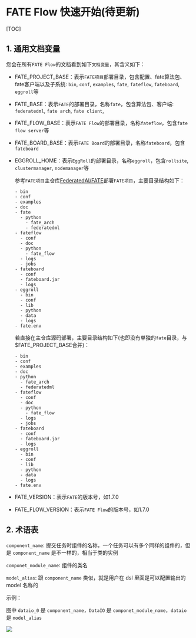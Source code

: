 # FATE Flow 快速开始(待更新)

[TOC]

## 1. 通用文档变量

您会在所有`FATE Flow`的文档看到如下`文档变量`，其含义如下：

- FATE_PROJECT_BASE：表示`FATE项目`部署目录，包含配置、fate算法包、fate客户端以及子系统: `bin`, `conf`, `examples`, `fate`, `fateflow`, `fateboard`, `eggroll`等
- FATE_BASE：表示`FATE`的部署目录，名称`fate`，包含算法包、客户端: `federatedml`, `fate arch`, `fate client`,
- FATE_FLOW_BASE：表示`FATE Flow`的部署目录，名称`fateflow`，包含`fate flow server`等
- FATE_BOARD_BASE：表示`FATE Board`的部署目录，名称`fateboard`，包含`fateboard`
- EGGROLL_HOME：表示`EggRoll`的部署目录，名称`eggroll`，包含`rollsite`, `clustermanager`, `nodemanager`等

    参考`FATE项目`主仓库[FederatedAI/FATE](https://github.com/FederatedAI/FATE)部署`FATE项目`，主要目录结构如下：

      - bin
      - conf
      - examples
      - doc
      - fate
        - python
          - fate_arch
          - federatedml
      - fateflow
        - conf
        - doc
        - python
          - fate_flow
        - logs
        - jobs
      - fateboard
        - conf
        - fateboard.jar
        - logs
      - eggroll
        - bin
        - conf
        - lib
        - python
        - data
        - logs
      - fate.env

    若直接在主仓库源码部署，主要目录结构如下(也即没有单独的`fate`目录，与$FATE_PROJECT_BASE合并)：

      - bin
      - conf
      - examples
      - doc
      - python
        - fate_arch
        - federatedml
      - fateflow
        - conf
        - doc
        - python
          - fate_flow
        - logs
        - jobs
      - fateboard
        - conf
        - fateboard.jar
        - logs
      - eggroll
        - bin
        - conf
        - lib
        - python
        - data
        - logs
      - fate.env

- FATE_VERSION：表示`FATE`的版本号，如1.7.0
- FATE_FLOW_VERSION：表示`FATE Flow`的版本号，如1.7.0

## 2. 术语表

`component_name`: 提交任务时组件的名称，一个任务可以有多个同样的组件的，但是 `component_name` 是不一样的，相当于类的实例

`componet_module_name`: 组件的类名

`model_alias`: 跟 `component_name` 类似，就是用户在 dsl 里面是可以配置输出的 model 名称的

示例：

图中 `dataio_0` 是 `component_name`，`DataIO` 是 `componet_module_name`，`dataio` 是 `model_alias`

![](https://user-images.githubusercontent.com/1758850/124451776-52ee4500-ddb8-11eb-94f2-d43d5174ca4d.png)